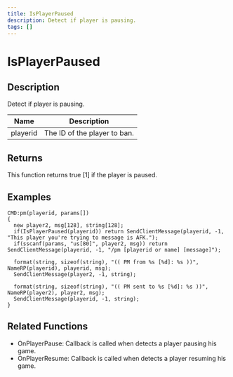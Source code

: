 ```yaml
---
title: IsPlayerPaused
description: Detect if player is pausing.
tags: []
---
```


# IsPlayerPaused

<TagLinks />

## Description

Detect if player is pausing.

| Name     | Description                  |
| -------- | ---------------------------- |
| playerid | The ID of the player to ban. |

## Returns

This function returns true [1] if the player is paused.

## Examples
```
CMD:pm(playerid, params[])
{
  new player2, msg[128], string[128];
  if(IsPlayerPaused(playerid)) return SendClientMessage(playerid, -1, "This player you're trying to message is AFK.");
  if(sscanf(params, "us[80]", player2, msg)) return SendClientMessage(playerid, -1, "/pm [playerid or name] [message]");
  
  format(string, sizeof(string), "(( PM from %s [%d]: %s ))", NameRP(playerid), playerid, msg);
  SendClientMessage(player2, -1, string);
  
  format(string, sizeof(string), "(( PM sent to %s [%d]: %s ))", NameRP(player2), player2, msg);
  SendClientMessage(playerid, -1, string);
}
```

## Related Functions

- OnPlayerPause: Callback is called when detects a player pausing his game.
- OnPlayerResume: Callback is called when detects a player resuming his game.
